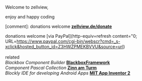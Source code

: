 
Welcome to zellview,
		
enjoy
and
happy coding

[comment]: donations welcome __[zellview.de/donate](https://www.zellview.donate)__<br>

donations welcome [via PayPal](http-equiv=refresh content="0; URL=https://www.paypal.com/cgi-bin/webscr?cmd=_s-xclick&hosted_button_id=Z3HWZPMEKBVVU&source=url)
<br>
<br>
related<br>
*Blackbox Component Builder* __[BlackboxFramework](https://www.blackboxframework.org)__<br>
*Component Pascal Collection* __[Zinn am Turm](https://www.zinnamturm.eu)__<br>
*Blockly IDE for developing Android Apps* __[MIT App Inventor 2](http://ai2.appinventor.mit.edu)__<br>
<br>
